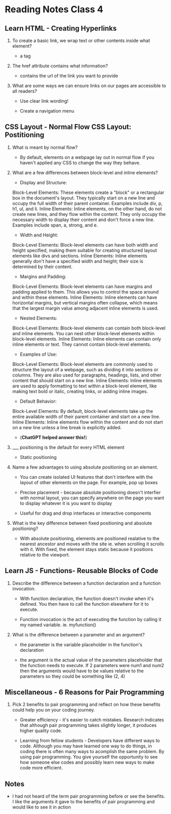 # Reading Notes Class 4

## Learn HTML - Creating Hyperlinks

1. To create a basic link, we wrap text or other contents inside what element?

    * a tag

2. The href attribute contains what information?

    * contains the url of the link you want to provide

3. What are some ways we can ensure links on our pages are accessible to all readers?

    * Use clear link wording!

    * Create a navigation menu

## CSS Layout - Normal Flow CSS Layout: Postitioning

1. What is meant by normal flow?

    * By default, elements on a webpage lay out in normal flow if you haven't applied any CSS to change the way they behave.

2. What are a few differences between block-level and inline elements?

    * Display and Structure:

    Block-Level Elements: These elements create a "block" or a rectangular box in the document's layout. They typically start on a new line and occupy the full width of their parent container. Examples include div, p, h1, ul, and li.
    Inline Elements: Inline elements, on the other hand, do not create new lines, and they flow within the content. They only occupy the necessary width to display their content and don't force a new line. Examples include span, a, strong, and e.

    * Width and Height:

    Block-Level Elements: Block-level elements can have both width and height specified, making them suitable for creating structured layout elements like divs and sections.
    Inline Elements: Inline elements generally don't have a specified width and height; their size is determined by their content.

    * Margins and Padding:

    Block-Level Elements: Block-level elements can have margins and padding applied to them. This allows you to control the space around and within these elements.
    Inline Elements: Inline elements can have horizontal margins, but vertical margins often collapse, which means that the largest margin value among adjacent inline elements is used.

    * Nested Elements:

    Block-Level Elements: Block-level elements can contain both block-level and inline elements. You can nest other block-level elements within block-level elements.
    Inline Elements: Inline elements can contain only inline elements or text. They cannot contain block-level elements.

    * Examples of Use:

    Block-Level Elements: Block-level elements are commonly used to structure the layout of a webpage, such as dividing it into sections or columns. They are also used for paragraphs, headings, lists, and other content that should start on a new line.
    Inline Elements: Inline elements are used to apply formatting to text within a block-level element, like making text bold or italic, creating links, or adding inline images.

    * Default Behavior:

    Block-Level Elements: By default, block-level elements take up the entire available width of their parent container and start on a new line.
    Inline Elements: Inline elements flow within the content and do not start on a new line unless a line break is explicitly added.

    * (**ChatGPT helped answer this!**)

3. ___ positioning is the default for every HTML element

    * Static positioning

4. Name a few advantages to using absolute positioning on an element.

    * You can create isolated UI features that don't interfere with the layout of other elements on the page. For example, pop up boxes

    * Precise placement - because absolute positioning doesn't interfier with normal layout, you can specify anywhere on the page you want to display whatever it is you want to display

    * Useful for drag and drop interfaces or interactive components

5. What is the key difference between fixed positioning and absolute positioning?

    * With absolute positioning, elements are positioned realative to the nearest ancestor and moves with the site ie. when scrolling it scrolls with it. With fixed, the element stays static because it positions relative to the viewport.

## Learn JS - Functions- Reusable Blocks of Code

1. Describe the difference between a function declaration and a function invocation.

    * With function declaration, the function doesn't invoke when it's defined. You then have to call the function elsewhere for it to execute.

    * Function invocation is the act of executing the function by calling it my named variable. ie. myfunction()

2. What is the difference between a parameter and an argument?

    * the parameter is the variable placeholder in the function's declaration

    * the argument is the actual value of the parameters placeholder that the function needs to execute. If 2 parameters were num1 and num2 then the arguments would have to be values relative to the parameters so they could be something like (2, 4)

## Miscellaneous - 6 Reasons for Pair Programming

1. Pick 2 benefits to pair programming and reflect on how these benefits could help you on your coding journey.

    * Greater efficiency - it's easier to catch mistakes. Research indicates that although pair programming takes slightly longer, it produces higher quality code.

    * Learning from fellow students - Developers have different ways to code. Although you may have learned one way to do things, in coding there is often many ways to acomplish the same problem. By using pair programming. You give yourself the opportunity to see how someone else codes and possibly learn new ways to make code more efficient.

## Notes

* I had not heard of the term pair programming before or see the benefits. I like the arguments it gave to the benefits of pair programming and would like to see it in action